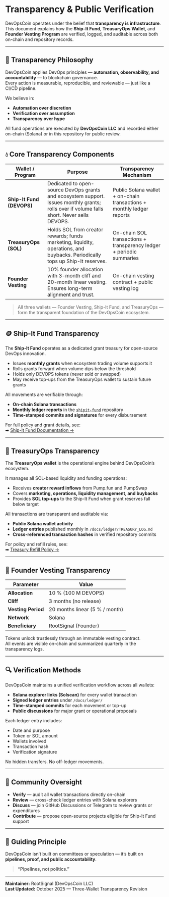 # Transparency & Public Verification

DevOpsCoin operates under the belief that **transparency is infrastructure**.  
This document explains how the **Ship-It Fund**, **TreasuryOps Wallet**, and **Founder Vesting Program** are verified, logged, and auditable across both on-chain and repository records.

---

## 🧭 Transparency Philosophy

DevOpsCoin applies DevOps principles — **automation, observability, and accountability** — to blockchain governance.  
Every action is measurable, reproducible, and reviewable — just like a CI/CD pipeline.

We believe in:

- **Automation over discretion**  
- **Verification over assumption**  
- **Transparency over hype**

All fund operations are executed by **DevOpsCoin LLC** and recorded either on-chain (Solana) or in this repository for public review.

---

## 💧 Core Transparency Components

| Wallet / Program            | Purpose                                                                                  | Transparency Mechanism                                                  |
| ---------------------------- | ---------------------------------------------------------------------------------------- | ----------------------------------------------------------------------- |
| **Ship-It Fund (DEVOPS)**    | Dedicated to open-source DevOps grants and ecosystem support. Issues monthly grants; rolls over if volume falls short. Never sells DEVOPS. | Public Solana wallet + on-chain transactions + monthly ledger reports |
| **TreasuryOps (SOL)**        | Holds SOL from creator rewards; funds marketing, liquidity, operations, and buybacks. Periodically tops up Ship-It reserves. | On-chain SOL transactions + transparency ledger + periodic summaries |
| **Founder Vesting**          | 10% founder allocation with 3-month cliff and 20-month linear vesting. Ensures long-term alignment and trust. | On-chain vesting contract + public vesting log |

> All three wallets — Founder Vesting, Ship-It Fund, and TreasuryOps — form the transparent foundation of the DevOpsCoin ecosystem.

---

## 🪙 Ship-It Fund Transparency

The **Ship-It Fund** operates as a dedicated grant treasury for open-source DevOps innovation.  

- Issues **monthly grants** when ecosystem trading volume supports it  
- Rolls grants forward when volume dips below the threshold  
- Holds only DEVOPS tokens (never sold or swapped)  
- May receive top-ups from the TreasuryOps wallet to sustain future grants  

All movements are verifiable through:

- **On-chain Solana transactions**  
- **Monthly ledger reports** in the [`shipit-fund`](https://github.com/DevOpsCoin/shipit-fund) repository  
- **Time-stamped commits and signatures** for every disbursement  

For full policy and grant details, see:  
➡ [Ship-It Fund Documentation →](../docs/SHIPIT_FUND.md)

---

## 🧾 TreasuryOps Transparency

The **TreasuryOps wallet** is the operational engine behind DevOpsCoin’s ecosystem.  

It manages all SOL-based liquidity and funding operations:

- Receives **creator reward inflows** from Pump.fun and PumpSwap  
- Covers **marketing, operations, liquidity management, and buybacks**  
- Provides **SOL top-ups** to the Ship-It Fund when grant reserves fall below target  

All transactions are transparent and auditable via:

- **Public Solana wallet activity**  
- **Ledger entries** published monthly in `/docs/ledger/TREASURY_LOG.md`  
- **Cross-referenced transaction hashes** in verified repository commits  

For policy and refill rules, see:  
➡ [Treasury Refill Policy →](../docs/TREASURY_REFILL_POLICY.md)

---

## 👤 Founder Vesting Transparency

| Parameter          | Value                          |
| ------------------ | ------------------------------ |
| **Allocation**     | 10 % (100 M DEVOPS)            |
| **Cliff**          | 3 months (no release)          |
| **Vesting Period** | 20 months linear (5 % / month) |
| **Network**        | Solana                         |
| **Beneficiary**    | RootSignal (Founder)           |

Tokens unlock trustlessly through an immutable vesting contract.  
All events are visible on-chain and summarized quarterly in the transparency logs.

---

## 🔍 Verification Methods

DevOpsCoin maintains a unified verification workflow across all wallets:

- **Solana explorer links (Solscan)** for every wallet transaction  
- **Signed ledger entries** under `/docs/ledger/`  
- **Time-stamped commits** for each movement or top-up  
- **Public discussions** for major grant or operational proposals  

Each ledger entry includes:

- Date and purpose  
- Token or SOL amount  
- Wallets involved  
- Transaction hash  
- Verification signature  

No hidden transfers. No off-ledger movements.

---

## 📢 Community Oversight

- **Verify** — audit all wallet transactions directly on-chain  
- **Review** — cross-check ledger entries with Solana explorers  
- **Discuss** — join GitHub Discussions or Telegram to review grants or expenditures  
- **Contribute** — propose open-source projects eligible for Ship-It Fund support  

---

## 🧱 Guiding Principle

DevOpsCoin isn’t built on committees or speculation — it’s built on **pipelines, proof, and public accountability**.

> **“Pipelines, not politics.”**

---

**Maintainer:** RootSignal (DevOpsCoin LLC)  
**Last Updated:** October 2025 — Three-Wallet Transparency Revision
